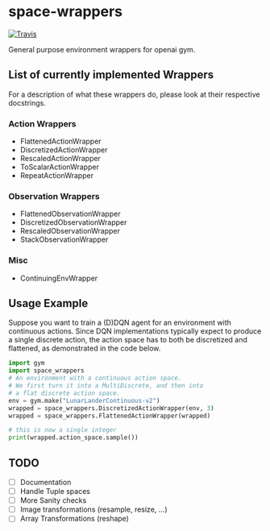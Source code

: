# space-wrappers
[![Travis](https://travis-ci.org/ngc92/space-wrappers.svg?branch=master)]()

General purpose environment wrappers for openai gym.

## List of currently implemented Wrappers
For a description of what these wrappers do, please look at their 
respective docstrings.

### Action Wrappers
* FlattenedActionWrapper
* DiscretizedActionWrapper
* RescaledActionWrapper
* ToScalarActionWrapper
* RepeatActionWrapper

### Observation Wrappers
* FlattenedObservationWrapper
* DiscretizedObservationWrapper
* RescaledObservationWrapper
* StackObservationWrapper

### Misc
* ContinuingEnvWrapper


## Usage Example
Suppose you want to train a (D)DQN agent for an environment
with continuous actions. Since DQN implementations typically
expect to produce a single discrete action, the action space
has to both be discretized and flattened, as demonstrated
in the code below.  
```python
import gym
import space_wrappers
# An environment with a continuous action space.
# We first turn it into a MultiDiscrete, and then into
# a flat discrete action space.
env = gym.make("LunarLanderContinuous-v2")
wrapped = space_wrappers.DiscretizedActionWrapper(env, 3)
wrapped = space_wrappers.FlattenedActionWrapper(wrapped)

# this is now a single integer
print(wrapped.action_space.sample())
```


## TODO
- [ ] Documentation
- [ ] Handle Tuple spaces
- [ ] More Sanity checks
- [ ] Image transformations (resample, resize, ...)
- [ ] Array Transformations (reshape)
